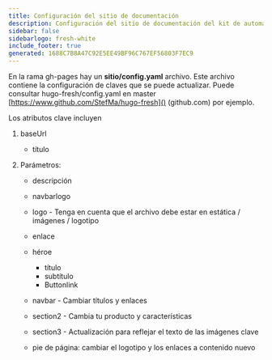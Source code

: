 ```yaml
---
title: Configuración del sitio de documentación
description: Configuración del sitio de documentación del kit de automatización
sidebar: false
sidebarlogo: fresh-white
include_footer: true
generated: 1688C7B8A47C92E5EE49BF96C767EF56803F7EC9
---
```



En la rama gh-pages hay un **sitio/config.yaml** archivo. Este archivo contiene la configuración de claves que se puede actualizar. Puede consultar hugo-fresh/config.yaml en master [https://www.github.com/StefMa/hugo-fresh]() (github.com) por ejemplo.

Los atributos clave incluyen

1. baseUrl

    - título

1. Parámetros:

    - descripción
    
    - navbarlogo
    
    - logo - Tenga en cuenta que el archivo debe estar en estática / imágenes / logotipo
    
    - enlace
    
    - héroe
        - título
        - subtítulo
        - Buttonlink
    
    - navbar - Cambiar títulos y enlaces
    
    - section2 - Cambia tu producto y características
    
    - section3 - Actualización para reflejar el texto de las imágenes clave
    
    - pie de página: cambiar el logotipo y los enlaces a contenido nuevo
